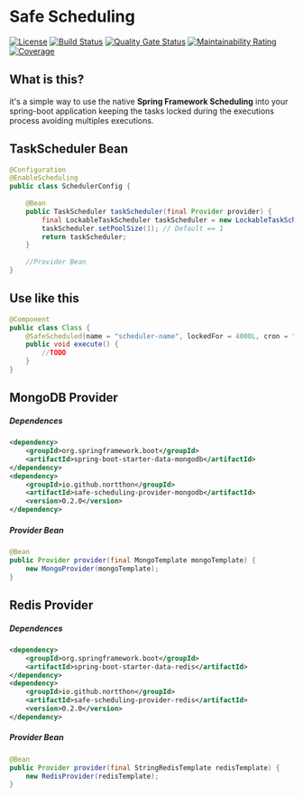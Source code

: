# Safe Scheduling

[![License](https://img.shields.io/badge/License-Apache%202.0-blue.svg)](https://opensource.org/licenses/Apache-2.0)
[![Build Status](https://travis-ci.org/nortthon/safe-scheduling.svg?branch=master)](https://travis-ci.org/nortthon/safe-scheduling)
[![Quality Gate Status](https://sonarcloud.io/api/project_badges/measure?project=io.github.nortthon:safe-scheduling&metric=alert_status)](https://sonarcloud.io/dashboard?id=io.github.nortthon:safe-scheduling)
[![Maintainability Rating](https://sonarcloud.io/api/project_badges/measure?project=io.github.nortthon:safe-scheduling&metric=sqale_rating)](https://sonarcloud.io/dashboard?id=io.github.nortthon:safe-scheduling)
[![Coverage](https://sonarcloud.io/api/project_badges/measure?project=io.github.nortthon:safe-scheduling&metric=coverage)](https://sonarcloud.io/dashboard?id=io.github.nortthon:safe-scheduling)

## What is this?
it's a simple way to use the native **Spring Framework Scheduling** into your spring-boot application keeping the tasks locked during the executions process avoiding multiples executions.

## TaskScheduler Bean
```java
@Configuration
@EnableScheduling
public class SchedulerConfig {
    
    @Bean
    public TaskScheduler taskScheduler(final Provider provider) {
        final LockableTaskScheduler taskScheduler = new LockableTaskScheduler(provider);
        taskScheduler.setPoolSize(1); // Default == 1
        return taskScheduler;
    }
    
    //Provider Bean
}
```

## Use like this

```java
@Component
public class Class {
    @SafeScheduled(name = "scheduler-name", lockedFor = 4000L, cron = "*/5 * * * * *")
    public void execute() {
        //TODO
    }
}
```

## MongoDB Provider
##### Dependences
```xml
<dependency>
    <groupId>org.springframework.boot</groupId>
    <artifactId>spring-boot-starter-data-mongodb</artifactId>
</dependency>
<dependency>
    <groupId>io.github.nortthon</groupId>
    <artifactId>safe-scheduling-provider-mongodb</artifactId>
    <version>0.2.0</version>
</dependency>
```

##### Provider Bean
```java
@Bean
public Provider provider(final MongoTemplate mongoTemplate) {
    new MongoProvider(mongoTemplate);
}
```

## Redis Provider
##### Dependences
```xml
<dependency>
    <groupId>org.springframework.boot</groupId>
    <artifactId>spring-boot-starter-data-redis</artifactId>
</dependency>
<dependency>
    <groupId>io.github.nortthon</groupId>
    <artifactId>safe-scheduling-provider-redis</artifactId>
    <version>0.2.0</version>
</dependency>
```

##### Provider Bean
```java
@Bean
public Provider provider(final StringRedisTemplate redisTemplate) {
    new RedisProvider(redisTemplate);
}
```

